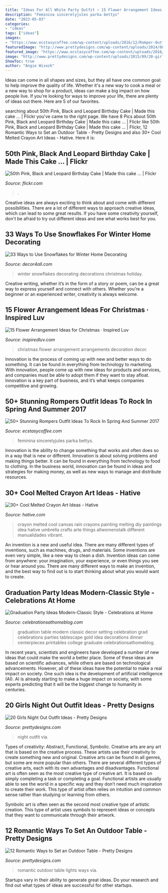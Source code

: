 ```yaml
---
title: "Ideas For All White Party Outfit ~ 15 Flower Arrangement Ideas For Christmas · Inspired Luv"
description: "Feminina sincerelyjules parka bettys"
date: "2023-05-03"
categories:
- "ideas"
tags: ["ideas"]
images:
- "https://www.ecstasycoffee.com/wp-content/uploads/2016/12/Romper-Outfit-Ideas4.jpg"
featuredImage: "http://www.prettydesigns.com/wp-content/uploads/2014/08/Outdoor-Table-Romantic-Lights.jpg"
featured_image: "https://www.ecstasycoffee.com/wp-content/uploads/2016/12/Romper-Outfit-Ideas4.jpg"
image: "http://www.prettydesigns.com/wp-content/uploads/2015/09/20-girls-night-out-outfit-ideas13.jpg"
ShowToc: true
author: "Angie Wisozk"
---
```



Ideas can come in all shapes and sizes, but they all have one common goal: to help improve the quality of life. Whether it's a new way to cook a meal or a new way to shop for a product, ideas can make a big impact on how people live. If you're looking for ways to improve your life, there are plenty of ideas out there. Here are 5 of our favorites.

	

		
searching about 50th Pink, Black and Leopard Birthday Cake | Made this cake … | Flickr you've came to the right page. We have 8 Pics about 50th Pink, Black and Leopard Birthday Cake | Made this cake … | Flickr like 50th Pink, Black and Leopard Birthday Cake | Made this cake … | Flickr, 12 Romantic Ways to Set an Outdoor Table - Pretty Designs and also 30+ Cool Melted Crayon Art Ideas - Hative. Here it is:
		
    
## 50th Pink, Black And Leopard Birthday Cake | Made This Cake … | Flickr

<img loading=lazy src="https://c2.staticflickr.com/6/5154/5801430694_d5e77d6824_b.jpg" onerror="this.onerror=null;this.src='https://tse3.mm.bing.net/th?id=OIP.6Q7p5StwJjLK16hDAwz7kwHaLG&amp;pid=15.1';" alt="50th Pink, Black and Leopard Birthday Cake | Made this cake … | Flickr">

_Source: flickr.com_

>. 

	

Creative ideas are always exciting to think about and come with different possibilities. There are a lot of different ways to approach creative ideas, which can lead to some great results. If you have some creativity yourself, don't be afraid to try out different ideas and see what works best for you.

    
## 33 Ways To Use Snowflakes For Winter Home Decorating

<img loading=lazy src="https://decor4all.com/wp-content/uploads/2013/12/snowflakes-holiday-decorations-winter-decorating-ideas-20.jpg" onerror="this.onerror=null;this.src='https://tse4.mm.bing.net/th?id=OIP.nPCTufA5Y1IM1z_4a_j3WQAAAA&amp;pid=15.1';" alt="33 Ways to Use Snowflakes for Winter Home Decorating">

_Source: decor4all.com_

>winter snowflakes decorating decorations christmas holiday. 

	

Creative writing, whether it’s in the form of a story or poem, can be a great way to express yourself and connect with others. Whether you’re a beginner or an experienced writer, creativity is always welcome.

    
## 15 Flower Arrangement Ideas For Christmas · Inspired Luv

<img loading=lazy src="http://www.inspiredluv.com/wp-content/uploads/2016/10/6-Flower-Arrangements-for-Christmas.jpg" onerror="this.onerror=null;this.src='https://tse4.mm.bing.net/th?id=OIP.9nsHSk0VRqhw8Cyhjt_negHaLR&amp;pid=15.1';" alt="15 Flower Arrangement Ideas for Christmas · Inspired Luv">

_Source: inspiredluv.com_

>christmas flower arrangement arrangements decoration decor. 

	

Innovation is the process of coming up with new and better ways to do something. It can be found in everything from technology to marketing. With innovation, people come up with new ideas for products and services, and companies must be able to adopt them if they want to stay afloat. Innovation is a key part of business, and it’s what keeps companies competitive and growing.

    
## 50+ Stunning Rompers Outfit Ideas To Rock In Spring And Summer 2017

<img loading=lazy src="https://www.ecstasycoffee.com/wp-content/uploads/2016/12/Romper-Outfit-Ideas4.jpg" onerror="this.onerror=null;this.src='https://tse2.mm.bing.net/th?id=OIP.xMz6Fmj6AulEZnv2UP7ydgHaLK&amp;pid=15.1';" alt="50+ Stunning Rompers Outfit Ideas To Rock In Spring And Summer 2017">

_Source: ecstasycoffee.com_

>feminina sincerelyjules parka bettys. 

	

Innovation is the ability to change something that works and often does so in a way that is new or different. Innovation is about solving problems and making things better. It can be found in everything from technology to food to clothing. In the business world, innovation can be found in ideas and strategies for making money, as well as new ways to manage and distribute resources.

    
## 30+ Cool Melted Crayon Art Ideas - Hative

<img loading=lazy src="https://hative.com/wp-content/uploads/2014/04/melted-crayon-art/13-love-in-rain.jpg" onerror="this.onerror=null;this.src='https://tse3.mm.bing.net/th?id=OIP.4u2mf1Mcwn6edmzJLByh0wHaJ6&amp;pid=15.1';" alt="30+ Cool Melted Crayon Art Ideas - Hative">

_Source: hative.com_

>crayon melted cool canvas rain crayons painting melting diy paintings idea hative umbrella crafts arte things allwomenstalk different manualidades vibrant. 

	

An invention is a new and useful idea. There are many different types of inventions, such as machines, drugs, and materials. Some inventions are even very simple, like a new way to clean a dish. Invention ideas can come from anywhere: your imagination, your experience, or even things you see or hear around you. There are many different ways to make an invention, and the best way to find out is to start thinking about what you would want to create.

    
## Graduation Party Ideas Modern-Classic Style - Celebrations At Home

<img loading=lazy src="https://celebrationsathomeblog.com/wp-content/uploads/2014/03/graduation-party-tablescape.jpg" onerror="this.onerror=null;this.src='https://tse4.mm.bing.net/th?id=OIP.HjmufOgKCtRI--T0omSMgwHaKc&amp;pid=15.1';" alt="Graduation Party Ideas Modern-Classic Style - Celebrations at Home">

_Source: celebrationsathomeblog.com_

>graduation table modern classic decor setting celebration grad celebrations parties tablescape gold idea decorations dinner centerpieces printables college graduate celebrationsathomeblog. 

	

In recent years, scientists and engineers have developed a number of new ideas that could make the world a better place. Some of these ideas are based on scientific advances, while others are based on technological advancements. However, all of these ideas have the potential to make a real impact on society. One such idea is the development of artificial intelligence (AI). AI is already starting to make a huge impact on society, with some experts predicting that it will be the biggest change to humanity in centuries.

    
## 20 Girls Night Out Outfit Ideas - Pretty Designs

<img loading=lazy src="http://www.prettydesigns.com/wp-content/uploads/2015/09/20-girls-night-out-outfit-ideas13.jpg" onerror="this.onerror=null;this.src='https://tse3.mm.bing.net/th?id=OIP.rC3VmS2Bjcmu6NIu55275QHaLH&amp;pid=15.1';" alt="20 Girls Night Out Outfit Ideas - Pretty Designs">

_Source: prettydesigns.com_

>night outfit via. 

	

Types of creativity: Abstract, Functional, Symbolic.
Creative arts are any art that is based on the creative process. These artists use their creativity to create something new and original. Creative arts can be found in all genres, but some are more popular than others. There are several different types of creative arts, each with its own advantages and disadvantages.
Functional art is often seen as the most creative type of creative art. It is based on simply completing a task or completing a goal. Functional artists are usually able to see the world in a specific way and they don’t need much inspiration to create their work. This type of artist often relies on intuition and common sense rather than studying or learning from others.

 Symbolic art is often seen as the second most creative type of artistic creation. This type of artist uses symbols to represent ideas or concepts that they want to communicate through their artwork.

    
## 12 Romantic Ways To Set An Outdoor Table - Pretty Designs

<img loading=lazy src="http://www.prettydesigns.com/wp-content/uploads/2014/08/Outdoor-Table-Romantic-Lights.jpg" onerror="this.onerror=null;this.src='https://tse2.mm.bing.net/th?id=OIP.bcbK-tCYDFnCeBoZ0Ei5OQHaLJ&amp;pid=15.1';" alt="12 Romantic Ways to Set an Outdoor Table - Pretty Designs">

_Source: prettydesigns.com_

>romantic outdoor table lights ways via. 

	

Startups vary in their ability to generate great ideas. Do your research and find out what types of ideas are successful for other startups.

